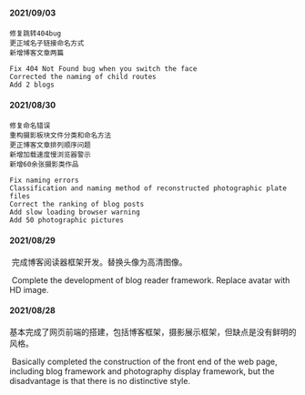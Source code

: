 #### 2021/09/03
	
	修复跳转404bug
	更正域名子链接命名方式
	新增博客文章两篇
	
	Fix 404 Not Found bug when you switch the face
	Corrected the naming of child routes
	Add 2 blogs

#### 2021/08/30

	修复命名错误
	重构摄影板块文件分类和命名方法
	更正博客文章排列顺序问题
	新增加载速度慢浏览器警示
	新增60余张摄影类作品
	
	Fix naming errors
	Classification and naming method of reconstructed photographic plate files
	Correct the ranking of blog posts
	Add slow loading browser warning
	Add 50 photographic pictures
	
#### 2021/08/29

​	完成博客阅读器框架开发。替换头像为高清图像。

​	Complete the development of blog reader framework. Replace avatar with HD image.

#### 2021/08/28
 
​	基本完成了网页前端的搭建，包括博客框架，摄影展示框架，但缺点是没有鲜明的风格。

​	Basically completed the construction of the front end of the web page, including blog 
	framework and photography display framework, but the disadvantage is that there is no 
	distinctive style.

